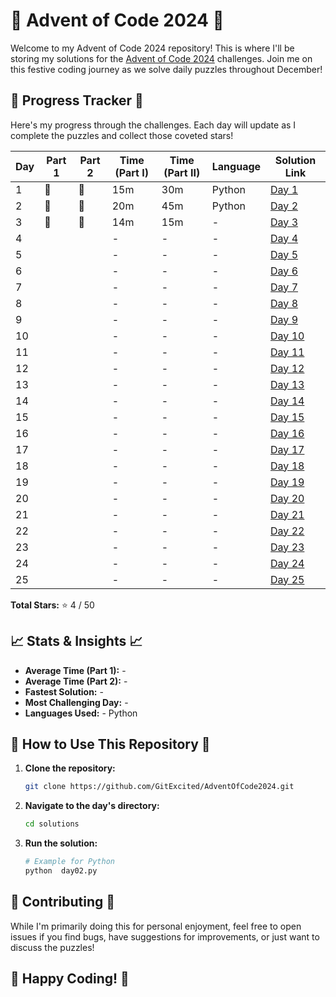 # 🎄 Advent of Code 2024 🎄

Welcome to my Advent of Code 2024 repository! This is where I'll be storing my solutions for the [Advent of Code 2024](https://adventofcode.com/2024) challenges. Join me on this festive coding journey as we solve daily puzzles throughout December!

## 🌟 Progress Tracker 🌟

Here's my progress through the challenges. Each day will update as I complete the puzzles and collect those coveted stars!

| Day | Part 1 | Part 2 | Time (Part I) | Time (Part II) | Language | Solution Link                   |
|---|---|---|---------------|----------------|---|---------------------------------|          
| 1 | 🌟 |🌟  | 15m           | 30m            | Python | [Day 1](src/solutions/day01.py) |
| 2 | 🌟 |🌟  | 20m           | 45m            | Python | [Day 2](src/solutions/day02.py) |
| 3 | 🌟 |🌟  | 14m           | 15m            | - | [Day 3](src/solutions/day03.py) |
| 4 |  |  | -             | -              | - | [Day 4](day04/)                 |
| 5 |  |  | -             | -              | - | [Day 5](day05/)                 |
| 6 |  |  | -             | -              | - | [Day 6](day06/)                 |
| 7 |  |  | -             | -              | - | [Day 7](day07/)                 |
| 8 |  |  | -             | -              | - | [Day 8](day08/)                 |
| 9 |  |  | -             | -              | - | [Day 9](day09/)                 |
| 10 |  |  | -             | -              | - | [Day 10](day10/)                |
| 11 |  |  | -             | -              | - | [Day 11](day11/)                |
| 12 |  |  | -             | -              | - | [Day 12](day12/)                |
| 13 |  |  | -             | -              | - | [Day 13](day13/)                |
| 14 |  |  | -             | -              | - | [Day 14](day14/)                |
| 15 |  |  | -             | -              | - | [Day 15](day15/)                |
| 16 |  |  | -             | -              | - | [Day 16](day16/)                |
| 17 |  |  | -             | -              | - | [Day 17](day17/)                |
| 18 |  |  | -             | -              | - | [Day 18](day18/)                |
| 19 |  |  | -             | -              | - | [Day 19](day19/)                |
| 20 |  |  | -             | -              | - | [Day 20](day20/)                |
| 21 |  |  | -             | -              | - | [Day 21](day21/)                |
| 22 |  |  | -             | -              | - | [Day 22](day22/)                |
| 23 |  |  | -             | -              | - | [Day 23](day23/)                |
| 24 |  |  | -             | -              | - | [Day 24](day24/)                |
| 25 |  |  | -             | -              | - | [Day 25](day25/)                |

**Total Stars:** ⭐ 4 / 50

## 📈 Stats & Insights 📈

*   **Average Time (Part 1):** -
*   **Average Time (Part 2):** -
*   **Fastest Solution:** -
*   **Most Challenging Day:** -
*   **Languages Used:** - Python

## 🚀 How to Use This Repository 🚀

1.  **Clone the repository:**
    ```bash
    git clone https://github.com/GitExcited/AdventOfCode2024.git
    ```
2.  **Navigate to the day's directory:**
    ```bash
    cd solutions
    ```
3.  **Run the solution:**
    ```bash
    # Example for Python
    python  day02.py
    ```

## 🤝 Contributing 🤝

While I'm primarily doing this for personal enjoyment, feel free to open issues if you find bugs, have suggestions for improvements, or just want to discuss the puzzles!

## 🎉 Happy Coding! 🎉
